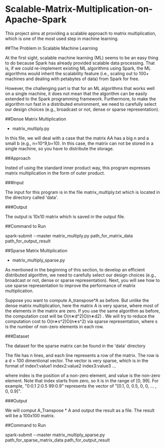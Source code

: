 # Scalable-Matrix-Multiplication-on-Apache-Spark
This project aims at providing a scalable approach to matrix multiplication, which is one of the most used step in machine learning.

##The Problem in Scalable Machine Learning

At the first sight, scalable machine learning (ML) seems to be an easy thing to do because Spark has already provided scalable data processing. That is, if we could re-implement existing ML algorithms using Spark, the ML algorithms would inherit the scalability feature (i.e., scaling out to 100+ machines and dealing with petabytes of data) from Spark for free.

However, the challenging part is that for an ML algorithms that works well on a single machine, it does not mean that the algorithm can be easily extended to the Spark programming framework. Furthermore, to make the algorithm run fast in a distributed environment, we need to carefully select our design choices (e.g., broadcast or not, dense or sparse representation).

##Dense Matrix Multiplication

* matrix_multiply.py

In this file, we will deal with a case that the matrix  AA  has a big  n  and a small  b  (e.g.,  n=10^9,b=10). In this case, the matrix can not be stored in a single machine, so you have to distribute the storage.

##Approach

Insted of using the standard inner product way, this program expresses matrix multiplication in the form of outer product.

###Input

The input for this program is in the file matrix_multiply.txt which is located in the directory called 'data'.

###Output

The output is 10x10 matrix which is saved in the output file.

##Command to Run

spark-submit --master <MASTER> matrix_multiply.py path_for_matrix_data path_for_output_result


##Sparse Matrix Multiplication

* matrix_multiply_sparse.py

As mentioned in the beginning of this section, to develop an efficient distributed algorithm, we need to carefully select our design choices (e.g., broadcast or not, dense or sparse representation). Next, you will see how to use sparse representation to improve the performance of matrix multiplication.


Suppose you want to compute  A_transpose*A  as before. But unlike the dense matrix multiplication, here the matrix  A  is very sparse, where most of the elements in the matrix are zero. If you use the same algorithm as before, the computation cost will be  O(n∗d^2)O(n∗d2) . We will try to reduce the computation cost to  O(n∗s^2)O(n∗s^2)  via sparse representation, where  s  is the number of non-zero elements in each row.

###Dataset

The dataset for the sparse matrix can be found in the 'data' directory

The file has  n  lines, and each line represents a row of the matrix. The row is a d = 100 dimentional vector. The vector is very sparse, which is in the format of
index1:value1 index2:value2 index3:value3 ...

where index is the position of a non-zero element, and value is the non-zero element. Note that index starts from zero, so it is in the range of [0, 99]. For example, "0:0.1 2:0.5 99:0.9" represents the vector of "[0.1, 0, 0.5, 0, 0, ... , 0, 0.9]".

###Output

We will comput A_Transpose * A and output the result as a file. The result will be a 100x100 matrix.

##Command to Run

spark-submit --master <MASTER> matrix_multiply_sparse.py path_for_sparse_matrix_data path_for_output_result
